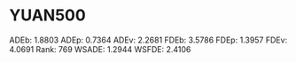 # YUAN500

ADEb: 1.8803
ADEp: 0.7364
ADEv: 2.2681
FDEb: 3.5786
FDEp: 1.3957
FDEv: 4.0691
Rank: 769
WSADE: 1.2944
WSFDE: 2.4106